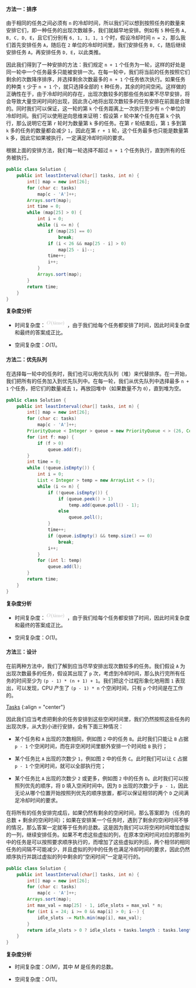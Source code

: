 #### 方法一：排序

由于相同的任务之间必须有 `n` 的冷却时间，所以我们可以想到按照任务的数量来安排它们，即一种任务的出现次数越多，我们就越早地安排。例如有 `5` 种任务 `A, B, C, D, E`，且它们分别有 `6, 1, 1, 1, 1` 个时，假设冷却时间 `n = 2`，那么我们首先安排任务 `A`，随后在 `2` 单位的冷却时间里，我们安排任务 `B, C`，随后继续安排任务 `A`，再安排任务 `D, E`，以此类推。

因此我们得到了一种安排的方法：我们规定 `n + 1` 个任务为一轮，这样的好处是同一轮中一个任务最多只能被安排一次。在每一轮中，我们将当前的任务按照它们剩余的次数降序排序，并选择剩余次数最多的 `n + 1` 个任务依次执行。如果任务的种类 `t` 少于 `n + 1` 个，就只选择全部的 `t` 种任务，其余的时间空闲。这样做的正确性在于，由于冷却时间的存在，出现次数较多的那些任务如果不尽早安排，将会导致大量空闲时间的出现，因此贪心地将出现次数较多的任务安排在前面是合理的。同时我们可以保证，这一轮的第 `k` 个任务距离上一次执行至少有 `n` 个单位的冷却时间。我们可以使用逆向思维来证明：假设第 `r` 轮中某个任务在第 `k` 个执行，那么说明它在第 `r` 轮时为数量第 `k` 多的任务。在第 `r` 轮结束后，第 `1` 多到第 `k` 多的任务的数量都会减少 `1`，因此在第 `r + 1` 轮，这个任务最多也只能是数量第 `k` 多，因此它如果被执行，一定满足冷却时间的要求。

根据上面的安排方法，我们每一轮选择不超过 `n + 1` 个任务执行，直到所有的任务被执行。

```Java [sol1]
public class Solution {
    public int leastInterval(char[] tasks, int n) {
        int[] map = new int[26];
        for (char c: tasks)
            map[c - 'A']++;
        Arrays.sort(map);
        int time = 0;
        while (map[25] > 0) {
            int i = 0;
            while (i <= n) {
                if (map[25] == 0)
                    break;
                if (i < 26 && map[25 - i] > 0)
                    map[25 - i]--;
                time++;
                i++;
            }
            Arrays.sort(map);
        }
        return time;
    }
}
```

**复杂度分析**

* 时间复杂度：![O(\text{time}) ](./p__O_text{time}__.png) ，由于我们给每个任务都安排了时间，因此时间复杂度和最终的答案成正比。

* 空间复杂度：*O(1)*。

#### 方法二：优先队列

在选择每一轮中的任务时，我们也可以用优先队列（堆）来代替排序。在一开始，我们把所有的任务加入到优先队列中。在每一轮，我们从优先队列中选择最多 `n + 1` 个任务，把它们的数量减去 `1`，再放回堆中（如果数量不为 `0`），直到堆为空。

```Java [sol2]
public class Solution {
    public int leastInterval(char[] tasks, int n) {
        int[] map = new int[26];
        for (char c: tasks)
            map[c - 'A']++;
        PriorityQueue < Integer > queue = new PriorityQueue < > (26, Collections.reverseOrder());
        for (int f: map) {
            if (f > 0)
                queue.add(f);
        }
        int time = 0;
        while (!queue.isEmpty()) {
            int i = 0;
            List < Integer > temp = new ArrayList < > ();
            while (i <= n) {
                if (!queue.isEmpty()) {
                    if (queue.peek() > 1)
                        temp.add(queue.poll() - 1);
                    else
                        queue.poll();
                }
                time++;
                if (queue.isEmpty() && temp.size() == 0)
                    break;
                i++;
            }
            for (int l: temp)
                queue.add(l);
        }
        return time;
    }
}
```

**复杂度分析**

* 时间复杂度：![O(\text{time}) ](./p__O_text{time}__.png) ，由于我们给每个任务都安排了时间，因此时间复杂度和最终的答案成正比。

* 空间复杂度：*O(1)*。

#### 方法三：设计

在前两种方法中，我们了解到应当尽早安排出现次数较多的任务。我们假设 `A` 为出现次数最多的任务，假设其出现了 `p` 次，考虑到冷却时间，那么执行完所有任务的时间至少为 `(p - 1) * (n + 1) + 1`。我们把这个过程形象化地用图 `1` 表现出，可以发现，CPU 产生了 `(p - 1) * n` 个空闲时间，只有 `p` 个时间是在工作的。

 [Tasks](https://pic.leetcode-cn.com/Figures/621_Task_Scheduler_new.PNG)
{:align = "center"}

因此我们应当考虑把剩余的任务安排到这些空闲时间里，我们仍然按照这些任务的出现次序，从大到小进行安排，会有下面三种情况：

- 某个任务和 `A` 出现的次数相同，例如图 `2` 中的任务 `B`。此时我们只能让 `B` 占据 `p - 1` 个空闲时间，而在非空闲时间里额外安排一个时间给 `B` 执行；

- 某个任务比 `A` 出现的次数少 `1`，例如图 `2` 中的任务 `C`。此时我们可以让 `C` 占据 `p - 1` 个空闲时间，就可以全部执行完；

- 某个任务比 `A` 出现的次数少 `2` 或更多，例如图 `2` 中的任务 `D`。此时我们可以按照列优先的顺序，将 `D` 填入空闲时间中。因为 `D` 出现的次数少于 `p - 1`，因此无论从哪个位置开始按照列优先的顺序放置，都可以保证相邻的两个 `D` 之间满足冷却时间的要求。

在将所有的任务安排完成后，如果仍然有剩余的空闲时间，那么答案即为（任务的总数 + 剩余的空闲时间）；如果在安排某一个任务时，遇到了剩余的空闲时间不够的情况，那么答案一定就等于任务的总数。这是因为我们可以将空闲时间增加虚拟的一列，继续安排任务。如果不考虑这些虚拟的列，在原本空闲时间对应的那些列中的任务是可以按照要求顺序执行的，而增加了这些虚拟的列后，两个相邻的相同任务的间隔不可能减少，并且虚拟的列中的任务也满足冷却时间的要求，因此仍然顺序执行并跳过虚拟的列中剩余的“空闲时间”一定是可行的。

```Java [sol3]
public class Solution {
    public int leastInterval(char[] tasks, int n) {
        int[] map = new int[26];
        for (char c: tasks)
            map[c - 'A']++;
        Arrays.sort(map);
        int max_val = map[25] - 1, idle_slots = max_val * n;
        for (int i = 24; i >= 0 && map[i] > 0; i--) {
            idle_slots -= Math.min(map[i], max_val);
        }
        return idle_slots > 0 ? idle_slots + tasks.length : tasks.length;
    }
}
```

**复杂度分析**

* 时间复杂度：*O(M)*，其中 *M* 是任务的总数。

* 空间复杂度：*O(1)*。